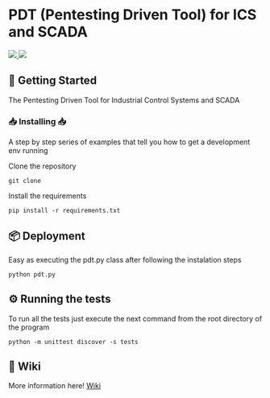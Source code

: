 # PDT (Pentesting Driven Tool) for ICS and SCADA

<p>
<a href="https://www.python.org/download/releases/2.7">
    <img src="https://img.shields.io/badge/Python-2.7-blue.svg">
</a>
<img src="https://img.shields.io/badge/made%20with-love-ff69b4">
</p>


## 🚀 Getting Started

The Pentesting Driven Tool for Industrial Control Systems and SCADA

### :inbox_tray: Installing :inbox_tray:

A step by step series of examples that tell you how to get a development env running

Clone the repository

```
git clone
```

Install the requirements

```
pip install -r requirements.txt
```

## 📦 Deployment

Easy as executing the pdt.py class after following the instalation steps
```
python pdt.py
```

## ⚙️ Running the tests

To run all the tests just execute the next command from the root directory of the program
```
python -m unittest discover -s tests
```

## 📖 Wiki

More information here! [Wiki](https://github.com/dave36/pdt/wiki)


